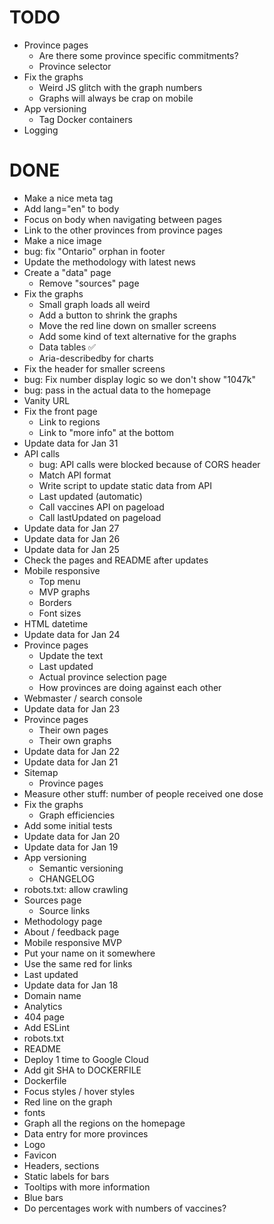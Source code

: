 # TODO

- Province pages
  - Are there some province specific commitments?
  - Province selector
- Fix the graphs
  - Weird JS glitch with the graph numbers
  - Graphs will always be crap on mobile
- App versioning
  - Tag Docker containers
- Logging

# DONE

- Make a nice meta tag
- Add lang="en" to body
- Focus on body when navigating between pages
- Link to the other provinces from province pages
- Make a nice image
- bug: fix "Ontario" orphan in footer
- Update the methodology with latest news
- Create a "data" page
  - Remove "sources" page
- Fix the graphs
  - Small graph loads all weird
  - Add a button to shrink the graphs
  - Move the red line down on smaller screens
  - Add some kind of text alternative for the graphs
  - Data tables ✅
  - Aria-describedby for charts
- Fix the header for smaller screens
- bug: Fix number display logic so we don't show "1047k"
- bug: pass in the actual data to the homepage
- Vanity URL
- Fix the front page
  - Link to regions
  - Link to "more info" at the bottom
- Update data for Jan 31
- API calls
  - bug: API calls were blocked because of CORS header
  - Match API format
  - Write script to update static data from API
  - Last updated (automatic)
  - Call vaccines API on pageload
  - Call lastUpdated on pageload
- Update data for Jan 27
- Update data for Jan 26
- Update data for Jan 25
- Check the pages and README after updates
- Mobile responsive
  - Top menu
  - MVP graphs
  - Borders
  - Font sizes
- HTML datetime
- Update data for Jan 24
- Province pages
  - Update the text
  - Last updated
  - Actual province selection page
  - How provinces are doing against each other
- Webmaster / search console
- Update data for Jan 23
- Province pages
  - Their own pages
  - Their own graphs
- Update data for Jan 22
- Update data for Jan 21
- Sitemap
  - Province pages
- Measure other stuff: number of people received one dose
- Fix the graphs
  - Graph efficiencies
- Add some initial tests
- Update data for Jan 20
- Update data for Jan 19
- App versioning
  - Semantic versioning
  - CHANGELOG
- robots.txt: allow crawling
- Sources page
  - Source links
- Methodology page
- About / feedback page
- Mobile responsive MVP
- Put your name on it somewhere
- Use the same red for links
- Last updated
- Update data for Jan 18
- Domain name
- Analytics
- 404 page
- Add ESLint
- robots.txt
- README
- Deploy 1 time to Google Cloud
- Add git SHA to DOCKERFILE
- Dockerfile
- Focus styles / hover styles
- Red line on the graph
- fonts
- Graph all the regions on the homepage
- Data entry for more provinces
- Logo
- Favicon
- Headers, sections
- Static labels for bars
- Tooltips with more information
- Blue bars
- Do percentages work with numbers of vaccines?
